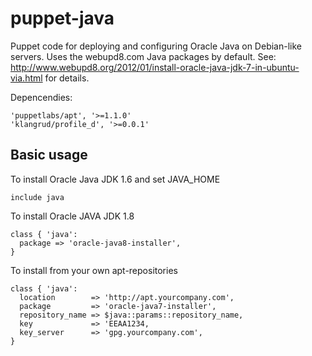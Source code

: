 puppet-java
===========

Puppet code for deploying and configuring Oracle Java on Debian-like servers. Uses the webupd8.com Java packages by default. 
See: http://www.webupd8.org/2012/01/install-oracle-java-jdk-7-in-ubuntu-via.html for details.

Depencendies:

    'puppetlabs/apt', '>=1.1.0'
    'klangrud/profile_d', '>=0.0.1'

Basic usage
-------------------------
To install Oracle Java JDK 1.6 and set JAVA_HOME

    include java

To install Oracle JAVA JDK 1.8

    class { 'java':
      package => 'oracle-java8-installer',
    }

To install from your own apt-repositories

    class { 'java':
      location        => 'http://apt.yourcompany.com',
      package 		  => 'oracle-java7-installer',
      repository_name => $java::params::repository_name,
      key             => 'EEAA1234,
      key_server      => 'gpg.yourcompany.com',
    }